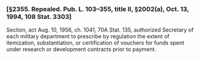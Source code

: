 ### [§2355. Repealed. Pub. L. 103–355, title II, §2002(a), Oct. 13, 1994, 108 Stat. 3303] ###

Section, act Aug. 10, 1956, ch. 1041, 70A Stat. 135, authorized Secretary of each military department to prescribe by regulation the extent of itemization, substantiation, or certification of vouchers for funds spent under research or development contracts prior to payment.